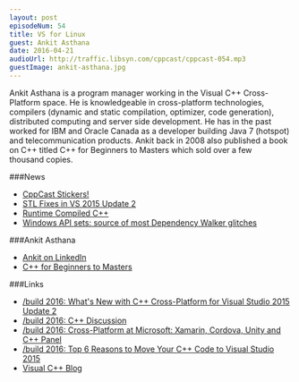 ```yaml
---
layout: post
episodeNum: 54
title: VS for Linux
guest: Ankit Asthana
date: 2016-04-21
audioUrl: http://traffic.libsyn.com/cppcast/cppcast-054.mp3
guestImage: ankit-asthana.jpg
---
```


Ankit Asthana is a program manager working in the Visual C++ Cross-Platform space. He is knowledgeable in cross-platform technologies, compilers (dynamic and static compilation, optimizer, code generation), distributed computing and server side development. He has in the past worked for IBM and Oracle Canada as a developer building Java 7 (hotspot) and telecommunication products. Ankit back in 2008 also published a book on C++ titled C++ for Beginners to Masters which sold over a few thousand copies.

###News

 - [CppCast Stickers!](https://www.stickermule.com/user/1070732481/stickers)
 - [STL Fixes in VS 2015 Update 2](https://blogs.msdn.microsoft.com/vcblog/2016/04/14/stl-fixes-in-vs-2015-update-2//)
 - [Runtime Compiled C++](http://runtimecompiledcplusplus.blogspot.com/2016/04/runtime-compiled-c-article-available.html)
 - [Windows API sets: source of most Dependency Walker glitches](https://ofekshilon.com/2016/03/27/on-api-ms-win-xxxxx-dll-and-other-dependency-walker-glitches/)
 
###Ankit Asthana

 - [Ankit on LinkedIn](https://www.linkedin.com/in/ankitasthana)
 - [C++ for Beginners to Masters](http://amzn.to/1AiKa3c)

###Links

 - [/build 2016: What's New with C++ Cross-Platform for Visual Studio 2015 Update 2](https://channel9.msdn.com/Events/Build/2016/P424)
 - [/build 2016: C++ Discussion](https://channel9.msdn.com/Events/Build/2016/C-Discussion)
 - [/build 2016: Cross-Platform at Microsoft: Xamarin, Cordova, Unity and C++ Panel](https://channel9.msdn.com/Events/Build/2016/T614) 
 - [/build 2016: Top 6 Reasons to Move Your C++ Code to Visual Studio 2015](https://channel9.msdn.com/Events/Build/2016/B880)
 - [Visual C++ Blog](https://blogs.msdn.microsoft.com/vcblog/)
